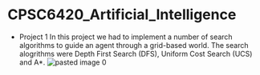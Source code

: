 # CPSC6420_Artificial_Intelligence

* Project 1
In this project we had to implement a number of search algorithms to guide an agent through a grid-based world. The search alogrithms were Depth First Search (DFS),
Uniform Cost Search (UCS) and A*.
![pasted image 0](https://user-images.githubusercontent.com/56795228/93152777-98c50a00-f6cd-11ea-8e17-17044f76e31a.png)

